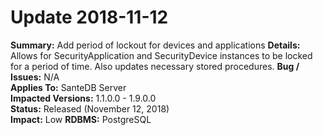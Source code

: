 # Update 2018-11-12

**Summary:** Add period of lockout for devices and applications
**Details:** Allows for SecurityApplication and SecurityDevice instances to be locked for a period of time. Also updates necessary stored procedures.
**Bug / Issues:** N/A  
**Applies To:** SanteDB Server  
**Impacted Versions:** 1.1.0.0 - 1.9.0.0   
**Status:** Released \(November 12, 2018\)  
**Impact:** Low
**RDBMS:** PostgreSQL

